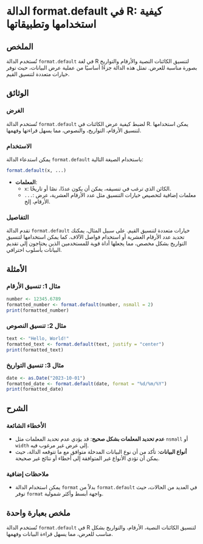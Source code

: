 <!--
Meta Description: # الدالة format.default في R: كيفية استخدامها وتطبيقاتها ## الملخص تُستخدم الدالة `format.default` في لغة R لتنسيق الكائنات النصية والأرقام والتواريخ ...
Meta Keywords: format, default, الدالة, لتنسيق, يمكن
-->

# الدالة format.default في R: كيفية استخدامها وتطبيقاتها

## الملخص
تُستخدم الدالة `format.default` في لغة R لتنسيق الكائنات النصية والأرقام والتواريخ بصورة مناسبة للعرض. تمثل هذه الدالة جزءًا أساسيًا من عملية عرض البيانات، حيث توفر خيارات متعددة لتنسيق القيم.

## الوثائق
### الغرض
تُستخدم الدالة `format.default` لضبط كيفية عرض الكائنات في R. يمكن استخدامها لتنسيق الأرقام، التواريخ، والنصوص، مما يسهل قراءتها وفهمها.

### الاستخدام
يمكن استدعاء الدالة `format.default` باستخدام الصيغة التالية:

```R
format.default(x, ...)
```

- **المعلمات**:
  - `x`: الكائن الذي ترغب في تنسيقه، يمكن أن يكون عددًا، نصًا أو تاريخًا.
  - `...`: معلمات إضافية لتخصيص خيارات التنسيق مثل عدد الأرقام العشرية، عرض الأرقام، إلخ.

### التفاصيل
تقدم الدالة `format.default` خيارات متعددة لتنسيق القيم. على سبيل المثال، يمكنك تحديد عدد الأرقام العشرية أو استخدام فواصل الآلاف. كما يمكن استخدامها لتنسيق التواريخ بشكل مخصص، مما يجعلها أداة قوية للمستخدمين الذين يحتاجون إلى تقديم البيانات بأسلوب احترافي.

## الأمثلة
### مثال 1: تنسيق الأرقام
```R
number <- 12345.6789
formatted_number <- format.default(number, nsmall = 2)
print(formatted_number)
```

### مثال 2: تنسيق النصوص
```R
text <- "Hello, World!"
formatted_text <- format.default(text, justify = "center")
print(formatted_text)
```

### مثال 3: تنسيق التواريخ
```R
date <- as.Date("2023-10-01")
formatted_date <- format.default(date, format = "%d/%m/%Y")
print(formatted_date)
```

## الشرح
### الأخطاء الشائعة
- **عدم تحديد المعلمات بشكل صحيح**: قد يؤدي عدم تحديد المعلمات مثل `nsmall` أو `width` إلى عرض غير مرغوب فيه.
- **أنواع البيانات**: تأكد من أن نوع البيانات المدخلة متوافق مع ما تتوقعه الدالة، حيث يمكن أن تؤدي الأنواع غير المتوافقة إلى أخطاء أو نتائج غير صحيحة.

### ملاحظات إضافية
- يمكن استخدام الدالة `format` بدلاً من `format.default` في العديد من الحالات، حيث توفر `format` واجهة أبسط وأكثر شمولية.

## ملخص بعبارة واحدة
تُستخدم الدالة `format.default` في R لتنسيق الكائنات النصية، الأرقام، والتواريخ بشكل مناسب للعرض، مما يسهل قراءة البيانات وفهمها.